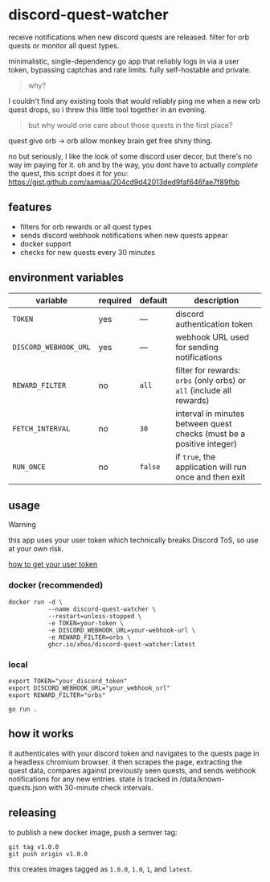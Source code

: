 # discord-quest-watcher

receive notifications when new discord quests are released. filter for orb quests or monitor all quest types.

minimalistic, single-dependency go app that reliably logs in via a user token, bypassing captchas and rate limits. fully self-hostable and private.

> why?

I couldn't find any existing tools that would reliably ping me when a new orb quest drops, so i threw this little tool together in an evening.

> but why would one care about those quests in the first place?

quest give orb -> orb allow monkey brain get free shiny thing. 

no but seriously, I like the look of some discord user decor, but there's no way im paying for it. oh and by the way, you dont have to actually *complete* the quest, this script does it for you: https://gist.github.com/aamiaa/204cd9d42013ded9faf646fae7f89fbb

## features

- filters for orb rewards or all quest types
- sends discord webhook notifications when new quests appear
- docker support
- checks for new quests every 30 minutes

## environment variables

| variable              | required | default | description                                                                 |
|-----------------------|----------|---------|-----------------------------------------------------------------------------|
| `TOKEN`               | yes      | —       | discord authentication token                                                |
| `DISCORD_WEBHOOK_URL` | yes      | —       | webhook URL used for sending notifications                                  |
| `REWARD_FILTER`       | no       | `all`   | filter for rewards: `orbs` (only orbs) or `all` (include all rewards)       |
| `FETCH_INTERVAL`      | no       | `30`    | interval in minutes between quest checks (must be a positive integer)       |
| `RUN_ONCE`            | no       | `false` | if `true`, the application will run once and then exit                    |

## usage

> [!WARNING]  
> this app uses your user token which technically breaks Discord ToS, so use at your own risk.

[how to get your user token](https://gist.github.com/MarvNC/e601f3603df22f36ebd3102c501116c6#file-get-discord-token-from-browser-md)

### docker (recommended)

```shell
docker run -d \
           --name discord-quest-watcher \
           --restart=unless-stopped \
           -e TOKEN=your-token \
           -e DISCORD_WEBHOOK_URL=your-webhook-url \
           -e REWARD_FILTER=orbs \
           ghcr.io/xhos/discord-quest-watcher:latest
```

### local

```shell
export TOKEN="your_discord_token"
export DISCORD_WEBHOOK_URL="your_webhook_url"
export REWARD_FILTER="orbs"

go run .
```

## how it works

it authenticates with your discord token and navigates to the quests page in a headless chromium browser. it then scrapes the page, extracting the quest data, compares against previously seen quests, and sends webhook notifications for any new entries. state is tracked in /data/known-quests.json with 30-minute check intervals.

## releasing

to publish a new docker image, push a semver tag:

```shell
git tag v1.0.0
git push origin v1.0.0
```

this creates images tagged as `1.0.0`, `1.0`, `1`, and `latest`.
